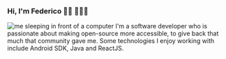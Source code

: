 ### Hi, I'm Federico 👋🏾 👨🏽‍💻

<img src="https://sdk.bitmoji.com/render/panel/0465c53a-92cd-40a9-b676-4bad8faccbca-c98f03dd-32bb-4736-8d96-67ffd0c19496-v1.png?transparent=1&palette=1" alt="me sleeping in front of a computer">
I'm a software developer who is passionate about making open-source more accessible, to give back that much that community gave me. 
Some technologies I enjoy working with include Android SDK, Java and ReactJS.
